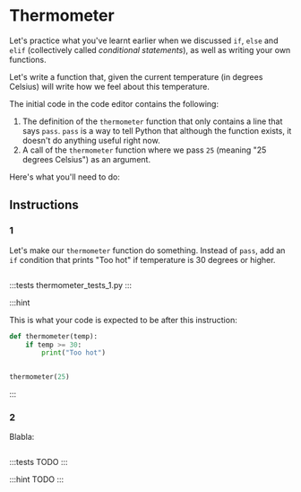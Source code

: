 # Thermometer

Let's practice what you've learnt earlier when we discussed `if`, `else` and `elif` (collectively called _conditional statements_), as well as writing your own functions.

Let's write a function that, given the current temperature (in degrees Celsius) will write how we feel about this temperature.

The initial code in the code editor contains the following:

1. The definition of the `thermometer` function that only contains a line that says `pass`. `pass` is a way to tell Python that although the function exists, it doesn't do anything useful right now.
2. A call of the `thermometer` function where we pass `25` (meaning "25 degrees Celsius") as an argument.

Here's what you'll need to do:

## Instructions

### 1
Let's make our `thermometer` function do something. Instead of `pass`, add an `if` condition that prints "Too hot" if temperature is 30 degrees or higher.

```python
```

:::tests
thermometer_tests_1.py
:::

:::hint

This is what your code is expected to be after this instruction:
```python
def thermometer(temp):
    if temp >= 30:
        print("Too hot")


thermometer(25)
```
:::


### 2
Blabla:

```python
```

:::tests
TODO
:::

:::hint
TODO
:::
